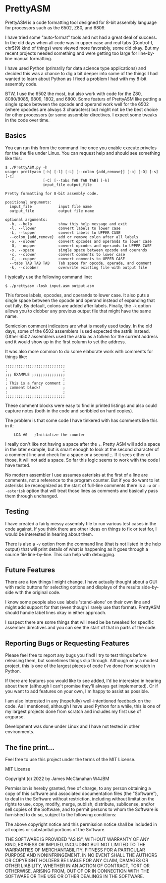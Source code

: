 # PrettyASM

PrettyASM is a code formatting tool designed for 8-bit assembly language for processors such as the 6502, Z80, and 6809.

I have tried some "auto-format" tools and not had a great deal of success. In the old days when all code was in upper case and real tabs (Control-I, chr$(9) kind of things) were viewed more favorably, some did okay. But my recent projects needed something and were getting too large for line-by-line manual formatting.

I have used Python (primarily for data science type applications) and decided this was a chance to dig a bit deeper into some of the things I had wanted to learn about Python as I fixed a problem I had with my 8-bit assembly code.

BTW, I use the 6502 the most, but also work with code for the Z80, 8080/8085, 6809, 1802, and 6800. Some featurs of PrettyASM like putting a single space between the opcode and operand work well for the 6502 (where opcodes are always 3 characters) but might not be the best choice for other processors (or some assembler directives. I expect some tweaks in the code over time.

## Basics

You can run this from the command line once you enable execute priveles for the the file under Linux. You can request help and should see something like this:

```
$ ./PrettyASM.py -h
usage: prettyasm [-h] [-l] [-L] [--colon {add,remove}] [-o] [-O] [-s] [-c]
                 [-C] [--tabs TAB TAB TAB] [-k]
                 input_file output_file

Pretty formatting for 8-bit assembly code.

positional arguments:
  input_file            input file name
  output_file           output file name

optional arguments:
  -h, --help            show this help message and exit
  -l, --llower          convert labels to lower case
  -L, --lupper          convert labels to UPPER CASE
  --colon {add,remove}  add or remove colon after all labels
  -o, --olower          convert opcodes and operands to lower case
  -O, --oupper          convert opcodes and operands to UPPER CASE
  -s, --space           single space between opcode and operands
  -c, --clower          convert comments to lower case
  -C, --cupper          convert comments to UPPER CASE
  --tabs TAB TAB TAB    Tab space for opcode, operade, and comment
  -k, --clobber         overwrite existing file with output file
```

I typically use the following command line:

`$ ./prettyasm -losk input.asm output.asm`

This forces labels, opcodes, and operands to lower case. It also puts a single space between the opcode and operand instead of expanding that out fully. By default, colons are added after labels. Finally, the `-k` option allows you to clobber any previous output file that might have the same name.

Semicolon comment indicators are what is mostly used today. In the old days, some of the 6502 assemblers I used expected the astrik instead. (Other 6502 assemblers used the astrix as a tolken for the current address and it would show up in the first column to set the address.

It was also more common to do some elaborate work with comments for things like:

```
;;;;;;;;;;;;;;;;;;;;;;;;;;;
;                         ;
;;; EXAMPLE ;;;;;;;;;;;;;;;
;                         ;
; This is a fancy comment ;
; comment block!          ;
;                         ;
;;;;;;;;;;;;;;;;;;;;;;;;;;;
```

These comment blocks were easy to find in printed listings and also could capture notes (both in the code and scribbled on hard copies).

The problem is that some code I have tinkered with has comments like this in it:

`    LDA #0   ;Initialize the counter`

I really don't like not having a space after the `;`. Pretty ASM will add a space in the later example, but is smart enough to look at the second character of a comment line and check for a space or a second `;`. If it sees either of those, it will not add a space. So far this logic seems to work with the code I have tested.

No modern assembler I use assumes asterisks at the first of a line are comments, not a reference to the program counter. But if you do want to let asterisks be receognized as the start of full-line comments there is a `-a` or `--asterisk` option that will treat those lines as comments and basically pass them through unchanged.


## Testing

I have created a fairly messy assembly file to run various test cases in the code against. If you think there are other ideas on things to fix or test for, I would be interested in hearing about them.

There is also a `-v` option from the command line (that is not listed in the help output) that will print details of what is happening as it goes through a source file line-by-line. This can help with debugging.


## Future Features

There are a few things I might change. I have actually thought about a GUI with radio buttons for selecting options and displays of the results side-by-side with the original code.

I know some people also use labels 'stand-alone' on their own line and might add support for that (even though I rarely use that format). PrettyASM should handle label lines okay in either approach.

I suspect there are some things that will need be be tweaked for specific assember directives and you can see the start of that in parts of the code.


## Reporting Bugs or Requesting Features

Please feel free to report any bugs you find! I try to test things before releasing them, but sometimes things slip through. Although only a modest project, this is one of the largest pieces of code I've done from scratch in Python.

If there are features you would like to see added, I'd be interested in hearing about them (although I can't promise they'll always get implemented). Or if you want to add features on your own, I'm happy to assist as possible.

I am also interested in any (hopefully) well-intentioned feedback on the code. As I mentioned, although I have used Python for a while, this is one of my largest projects done from scratch and includes my first use of argparse.

Development was done under Linux and I have not tested in other environments.


## The fine print...

Feel free to use this project under the terms of the MIT License.

MIT License

Copyright (c) 2022 by James McClanahan W4JBM

Permission is hereby granted, free of charge, to any person obtaining a copy
of this software and associated documentation files (the "Software"), to deal
in the Software without restriction, including without limitation the rights
to use, copy, modify, merge, publish, distribute, sublicense, and/or sell
copies of the Software, and to permit persons to whom the Software is
furnished to do so, subject to the following conditions:

The above copyright notice and this permission notice shall be included in all
copies or substantial portions of the Software.

THE SOFTWARE IS PROVIDED "AS IS", WITHOUT WARRANTY OF ANY KIND, EXPRESS OR
IMPLIED, INCLUDING BUT NOT LIMITED TO THE WARRANTIES OF MERCHANTABILITY,
FITNESS FOR A PARTICULAR PURPOSE AND NONINFRINGEMENT. IN NO EVENT SHALL THE
AUTHORS OR COPYRIGHT HOLDERS BE LIABLE FOR ANY CLAIM, DAMAGES OR OTHER
LIABILITY, WHETHER IN AN ACTION OF CONTRACT, TORT OR OTHERWISE, ARISING FROM,
OUT OF OR IN CONNECTION WITH THE SOFTWARE OR THE USE OR OTHER DEALINGS IN THE
SOFTWARE.
